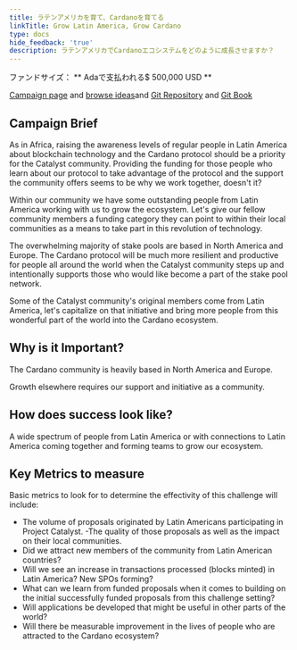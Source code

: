 ```yaml
---
title: ラテンアメリカを育て、Cardanoを育てる
linkTitle: Grow Latin America, Grow Cardano
type: docs
hide_feedback: 'true'
description: ラテンアメリカでCardanoエコシステムをどのように成長させますか？
---
```


ファンドサイズ： **&nbsp;Adaで支払われる$ 500,000 USD **

[Campaign page](https://cardano.ideascale.com/a/campaign-home/26242) and [browse ideas](https://cardano.ideascale.com/a/ideas/top/campaign-filter/byids/campaigns/26242/stage/unspecified)and [Git Repository](https://github.com/Catalyst-Challenges/F7-Grow-Latin-America-Grow-Cardano) and [Git Book](https://quality-assurance-dao.gitbook.io/catalyst-fund-7-challenges/fund-7/grow-latin-america-grow-cardano)

## Campaign Brief

As in Africa, raising the awareness levels of regular people in Latin America about blockchain technology and the Cardano protocol should be a priority for the Catalyst community. Providing the funding for those people who learn about our protocol to take advantage of the protocol and the support the community offers seems to be why we work together, doesn't it?

Within our community we have some outstanding people from Latin America working with us to grow the ecosystem. Let's give our fellow community members a funding category they can point to within their local communities as a means to take part in this revolution of technology.

The overwhelming majority of stake pools are based in North America and Europe. The Cardano protocol will be much more resilient and productive for people all around the world when the Catalyst community steps up and intentionally supports those who would like become a part of the stake pool network.

Some of the Catalyst community's original members come from Latin America, let's capitalize on that initiative and bring more people from this wonderful part of the world into the Cardano ecosystem.

## Why is it Important?

The Cardano community is heavily based in North America and Europe.

Growth elsewhere requires our support and initiative as a community.

## How does success look like?

A wide spectrum of people from Latin America or with connections to Latin America coming together and forming teams to grow our ecosystem.

## Key Metrics to measure

Basic metrics to look for to determine the effectivity of this challenge will include:

- The volume of proposals originated by Latin Americans participating in Project Catalyst. -The quality of those proposals as well as the impact on their local communities.
- Did we attract new members of the community from Latin American countries?
- Will we see an increase in transactions processed (blocks minted) in Latin America? New SPOs forming?
- What can we learn from funded proposals when it comes to building on the initial successfully funded proposals from this challenge setting?
- Will applications be developed that might be useful in other parts of the world?
- Will there be measurable improvement in the lives of people who are attracted to the Cardano ecosystem?
